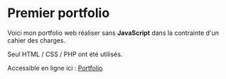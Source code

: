 # Premier portfolio

Voici mon portfolio web réaliser sans **JavaScript** dans la contrainte d'un cahier des charges.

Seul HTML / CSS / PHP ont été utilisés.

Accessible en ligne ici : [Portfolio](http://ewan-quelo-portfolio.rf.gd/)
